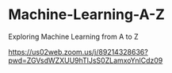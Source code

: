 # Machine-Learning-A-Z
Exploring Machine Learning from A to Z

https://us02web.zoom.us/j/89214328636?pwd=ZGVsdWZXUU9hTlJsS0ZLamxoYnlCdz09

